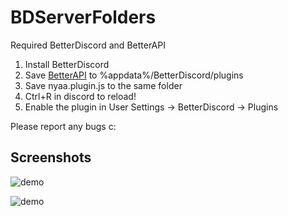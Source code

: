 # BDServerFolders

Required BetterDiscord and BetterAPI

1. Install BetterDiscord
2. Save [BetterAPI](https://github.com/Bluscream/BetterDiscord-Plugins-and-Themes/blob/master/src/plugins/0_BetterAPI.plugin.js) to %appdata%/BetterDiscord/plugins
3. Save nyaa.plugin.js to the same folder
4. Ctrl+R in discord to reload!
5. Enable the plugin in User Settings -> BetterDiscord -> Plugins

Please report any bugs c:



## Screenshots

![demo](http://i.imgur.com/YdRjVnB.png)

![demo](http://i.imgur.com/WhX5cwi.png)
